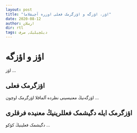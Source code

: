 ```yaml
---
layout: post
title: "اؤز، اؤزگه و اؤزگرمک فعلی اوزره آچیقلاما"
date: 2020-08-12
author: ارسلان
dir: rtl
tags: دیلچیلیک, صرف
---
```


# اؤز و اؤزگه
اؤز ...

## اؤزگرمک فعلی
اؤزگه‌نیڭ معنیسینی نظرده آلماقلا اؤزگرمک اوچون ...

## اؤزگرمک ایله دگیشمک فعللرینیڭ معنیده فرقلری
دگیشمک فعلینیڭ کؤکو ...

